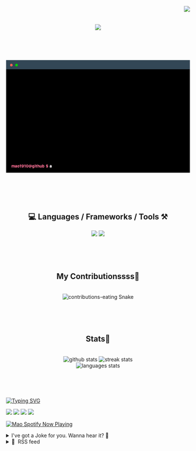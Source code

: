 <!-- VISITOR BADGE -->
<!-- https://github.com/hehuapei/visitor-badge -->

<img align="right" src="https://visitor-badge.laobi.icu/badge?page_id=mao1910.mao1910&left_color=%2379DAF9&right_color=%23FE6E96" />


<!-- TYPING SVG -->
<!-- https://github.com/DenverCoder1/readme-typing-svg -->

<h1 align="center">
    <img src="https://readme-typing-svg.herokuapp.com/?font=Righteous&size=35&center=true&vCenter=true&width=500&height=70&color=FE6E96&font=poppins&duration=5000&lines=Hi+There!+👋;+I'm+Mao!;" />
</h1>

<br/>

<!-- CODE/TERMINAL ABOUT ME -->
<h1 align="center">
<img src="./assets/terminal-5.gif" alt="Terminal" />
</h1>

<br/><br/><br/>


<!-- TECHNOLOGIES LOGOS -->
<!-- https://github.com/tandpfun/skill-icons -->

<h2 align="center">💻 Languages / Frameworks / Tools ⚒️</h2>
<div align="center">
    <img src="https://skillicons.dev/icons?i=javascript,typescript,angular,react,html,css,scss,bootstrap,cs,java,spring" />
    <img src="https://skillicons.dev/icons?i=flutter,firebase,supabase,mysql,git,github,gitlab,vscode,idea,maven,figma" />
</div>

<br/><br/><br/>


<!-- CONTRIBUTIONS SNAKE GAME -->
<!-- https://github.com/Platane/snk -->

<div align="center">
  <h2> My Contributionssss🐍 </h2>
  <br>
  <img alt="contributions-eating Snake" src="https://raw.githubusercontent.com/mao1910/mao1910/output/github-contribution-grid-snake.svg" />

  <!-- Four lines below suggested by Planate for Dark mode-->
  <picture>
  <source media="(prefers-color-scheme: dark)" srcset="github-snake-dark.svg" />
  <source media="(prefers-color-scheme: light)" srcset="github-snake.svg" />
  </picture>
  
  <br/><br/><br/>
</div>


<!-- GITHUB STATS -->
<!-- https://github.com/DenverCoder1/github-readme-streak-stats -->
<!-- https://github.com/anuraghazra/github-readme-stats -->
<!-- https://github-readme-stats-mao1910.vercel.app/ My own Vercel deployment-->

<h2 align="center"> Stats📝 </h2>
  <br>
<div align=center>
  <img width=429 src="https://github-readme-stats-mao1910.vercel.app/api?username=mao1910&count_private=true&show_icons=true&theme=dracula&rank_icon=github&hide=contribs&border_radius=10&border_color=79DAF9" alt="github stats"/>
  <img width=396 src="https://streak-stats.demolab.com/?user=mao1910&count_private=true&theme=dracula&currStreakNum=79DAF9&currStreakLabel=FE6E96&border_radius=10&border=79DAF9" alt="streak stats"/>
  <br/>
  <img src="https://github-readme-stats-mao1910.vercel.app/api/top-langs/?username=mao1910&layout=compact&theme=dracula&border_radius=10&size_weight=0.5&count_weight=0.5&border_color=79DAF9" alt="languages stats" />
</div>

<br/><br/><br/>


<!-- FOOTER -->
<!-- https://github.com/DenverCoder1/readme-typing-svg -->
<!-- https://readme-typing-svg.demolab.com/demo/ -->

<a href="https://git.io/typing-svg"><img src="https://readme-typing-svg.demolab.com?font=Poppins&pause=1000&color=FE6E96&width=535&lines=Thanks+for+dropping+by!;Feel+free+to+check+any+of+the+Socials+below+%F0%9F%91%87;Or+the+Joke+Of+The+Day+if+you're+down+for+a+giggle+%F0%9F%98%9D;Hope+to+see+you+again+%F0%9F%91%8A;Uh%3F+You're+still+here%3F;Well...+I'm+running+out+of+things+to+say...;Tell+you+what%2C+due+to+your+effort+and+perseverance%2C;I+shall+present+you+with+a+short+poem%3A;%22To+code%2C+or+not+to+code%2C+that+is+the+question%3A;Whether+'tis+nobler+in+the+IDE+to+debug;The+errors+and+issues+of+outrageous+software%2C;Or+to+take+up+the+keyboard+against+a+sea+of+bugs;And+by+coding%2C+end+them.%22;by+William+Shakespeare%2C+probably.+;Pretty+sure+that's+Hamlet's.;Alrighty%2C+this+has+been+fun.;But+I'll+restart+the+loop+now...+see+ya+soon!" alt="Typing SVG" /></a>


<!--  SOCIAL NETWORKS -->
<!-- https://github.com/alexandresanlim/Badges4-README.md-Profile -->

  <div> 
    <a href="https://www.deviantart.com/madeinkobaia/art/my-profile-is-under-construction-265626465" target="_blank"><img src="https://img.shields.io/badge/-LinkedIn-%230077B5?style=for-the-badge&logo=linkedin&logoColor=white" target="_blank"></a> <!-- ADD LINKEDIN PROFILE -->
    <a href = "https://www.nicepng.com/ourpic/u2q8o0t4t4r5o0r5_website-under-construction-png-graphic-transparent-website-under/"><img src="https://img.shields.io/badge/Portfolio-4285F4?style=for-the-badge&logo=Google-chrome&logoColor=white" target="_blank"></a> <!-- ADD PORTFOLIO WEBSITE -->
    <a href="https://discord.gg" target="_blank"><img src="https://img.shields.io/badge/Discord-7289DA?style=for-the-badge&logo=discord&logoColor=white" target="_blank"></a> <!-- ADD DISCORD -->
    <a href = "mailto:mao1910dev@gmail.com"><img src="https://img.shields.io/badge/Gmail-D14836?style=for-the-badge&logo=gmail&logoColor=white" target="_blank"></a>
  </div>


<!-- SPOTIFY PLAYING-->
<!-- https://github.com/novatorem/novatorem -->
<!-- https://spotify-now-playing-novatorem-git-main-mao1910.vercel.app/ My own Vercel deployment-->

[<img width=438px src="https://spotify-now-playing-git-main-mao1910.vercel.app//api/spotify/?border_color=FE6E96" alt="Mao Spotify Now Playing" />](https://open.spotify.com/user/31542et242zglhf42ydrtqgvuvde)


<!-- JOKE OF THE DAY -->
<!-- https://github.com/ABSphreak/readme-jokes -->
<!-- https://readme-jokes-git-master-mao1910.vercel.app/ My own Vercel deployment-->

<details>
<summary>I've got a Joke for you. Wanna hear it? 🙈</summary>

<br/>

 <tr>
 <td style="padding-top:4px"><img src = "https://readme-jokes-git-master-mao1910.vercel.app/api?&theme=dracula"></td>
 </tr>

</details>


<!-- RSS FEED -->
<!-- https://github.com/gautamkrishnar/blog-post-workflow -->

<details>
<summary>📕 &nbsp;RSS feed</summary>

<br/>

<!-- BLOG-POST-LIST:START -->
 #### - [Don't sound like a robot: use CSS to Control Text-to-Speech](https://dev.to/ingosteinke/using-css-to-control-text-to-speech-1i0d) 
 <details><summary>Article</summary> <p>Websites often sound like a vintage science-fiction robot when using a screen reader / text-to-speech output to read the text aloud.</p>

<p>While there might be a good reason to do so, as this tone of voice was easier to understand when playing it at double or triple speed, that's also true for other ways of speaking.</p>

<p><a href="https://res.cloudinary.com/practicaldev/image/fetch/s--0OS4N2QS--/c_limit%2Cf_auto%2Cfl_progressive%2Cq_auto%2Cw_800/https://dev-to-uploads.s3.amazonaws.com/uploads/articles/jlczzrmi3avkezj6gw0d.png" class="article-body-image-wrapper"><img src="https://res.cloudinary.com/practicaldev/image/fetch/s--0OS4N2QS--/c_limit%2Cf_auto%2Cfl_progressive%2Cq_auto%2Cw_800/https://dev-to-uploads.s3.amazonaws.com/uploads/articles/jlczzrmi3avkezj6gw0d.png" alt="Drawing of a cartoon robot saying: I am not a robot. Human character relies: but you sound like a robot." width="800" height="600"></a></p>

<p>"I am not a ro-bot" - "but you sound like a robot!"</p>

<p>Scholars, actors or opera singers use an exaggerated articulation to facilitate understanding. Another example is classic radio advertisement where they often speak in a fast, high-pitched and overly excited voice to convey both emotion a lot of information in a few seconds of time.</p>

<h2>
  
  
  How does your website sound?
</h2>

<p>In his <a href="https://beyondtellerrand.com/events/dusseldorf-2022/speakers/vasilis-van-gemert">beyond Tellerrand 2022 talk "exclusive design", Vasilis van Gemert proved</a> that you can add an individual touch to your website using some sort of simple poetry or exclamation expressions in ALT attributes like "boing boing".</p>

<p><iframe width="710" height="399" src="https://www.youtube.com/embed/TkKkAgjsfgQ">
</iframe>
</p>

<p>Some screen readers offer different voices, often at least one female and one male one, but that's a client setting that doesn't change for a website an its content.</p>

<h2>
  
  
  CSS Voice Control
</h2>

<p>Now we can use CSS to declare different voices much like we use CSS to declare font families and typographic details. So we could make a Q&amp;A section sound like someone is asking and another voice is answering the questions.</p>

<p>Code syntax is still an early draft, so it might change before browser support, but the <a href="https://www.w3.org/TR/css-speech-1/">current recommendation (CSS Speech Module Level 1)</a> looks quite similar to typography:<br>
</p>

<div class="highlight js-code-highlight">
<pre class="highlight css"><code><span class="nt">selector</span> <span class="p">{</span>
  <span class="nl">voice-family</span><span class="p">:</span> <span class="n">female</span><span class="p">;</span>
  <span class="nl">voice-pitch</span><span class="p">:</span> <span class="nb">medium</span><span class="p">;</span>
<span class="p">}</span>
</code></pre>

</div>



<p>As the property is still experimental, <a href="https://stylelint.io">stylelint</a> does not recognize it yet at the time of writing this, so let's explicitly disable the <code>property-no-unknown</code> rule only where we use it by adding a <code>stylelint-disable</code> comment and re-enable it afterwards.<br>
</p>

<div class="highlight js-code-highlight">
<pre class="highlight css"><code><span class="nt">selector</span> <span class="p">{</span>
  <span class="c">/* stylelint-disable property-no-unknown */</span>
  <span class="nl">voice-family</span><span class="p">:</span> <span class="n">female</span><span class="p">;</span>
  <span class="nl">voice-pitch</span><span class="p">:</span> <span class="nb">medium</span><span class="p">;</span>
  <span class="nl">voice-stress</span><span class="p">:</span> <span class="n">moderate</span><span class="p">;</span>
  <span class="nl">voice-rate</span><span class="p">:</span> <span class="nb">fast</span><span class="p">;</span>
  <span class="nl">voice-volume</span><span class="p">:</span> <span class="nb">soft</span><span class="p">;</span>
  <span class="nl">pause-after</span><span class="p">:</span> <span class="n">strong</span><span class="p">;</span>
  <span class="nl">voice-balance</span><span class="p">:</span> <span class="nb">left</span><span class="p">;</span>
  <span class="c">/* stylelint-enable property-no-unknown */</span>
<span class="p">}</span>
</code></pre>

</div>



<p>Pretty much the same like we have to do with some other helpful styles that became common practice but are not standard yet, like optimizing text rendering legibility rather than optimizing rendering speed.<br>
</p>

<div class="highlight js-code-highlight">
<pre class="highlight css"><code><span class="nt">selector</span> <span class="p">{</span>
  <span class="c">/* stylelint-disable-next-line value-keyword-case */</span>
  <span class="nl">text-rendering</span><span class="p">:</span> <span class="n">optimizeLegibility</span><span class="p">;</span>
<span class="p">}</span>
</code></pre>

</div>



<p>Altogether, some of our base styles might look like this.<br>
</p>

<div class="highlight js-code-highlight">
<pre class="highlight css"><code><span class="nt">html</span><span class="o">,</span> <span class="nt">body</span><span class="o">,</span> <span class="nt">main</span> <span class="p">{</span>
  <span class="nl">background-color</span><span class="p">:</span> <span class="n">var</span><span class="p">(</span><span class="n">--color-primary-background</span><span class="p">);</span>
  <span class="nl">color</span><span class="p">:</span> <span class="n">var</span><span class="p">(</span><span class="n">--color-primary-foreground</span><span class="p">);</span>
    <span class="nl">font-family</span><span class="p">:</span> <span class="n">var</span><span class="p">(</span><span class="n">--font-family-default</span><span class="p">);</span>
  <span class="nl">font-weight</span><span class="p">:</span> <span class="n">var</span><span class="p">(</span><span class="n">--font-weight-regular</span><span class="p">);</span>
  <span class="c">/* stylelint-disable-next-line value-keyword-case */</span>
  <span class="nl">text-rendering</span><span class="p">:</span> <span class="n">optimizeLegibility</span><span class="p">;</span>
  <span class="nl">font-size</span><span class="p">:</span> <span class="n">var</span><span class="p">(</span><span class="n">--font-size-16</span><span class="p">);</span>
  <span class="nl">line-height</span><span class="p">:</span> <span class="m">100%</span><span class="p">;</span>
  <span class="c">/* prepare voice settings according to CSS speech draft */</span>
  <span class="c">/* stylelint-disable property-no-unknown */</span>
  <span class="nl">voice-family</span><span class="p">:</span> <span class="n">female</span><span class="p">;</span>
  <span class="nl">voice-pitch</span><span class="p">:</span> <span class="nb">medium</span><span class="p">;</span>
  <span class="nl">voice-stress</span><span class="p">:</span> <span class="n">moderate</span><span class="p">;</span>
  <span class="nl">voice-rate</span><span class="p">:</span> <span class="nb">fast</span><span class="p">;</span>
  <span class="nl">voice-volume</span><span class="p">:</span> <span class="nb">soft</span><span class="p">;</span>
  <span class="nl">pause-after</span><span class="p">:</span> <span class="n">strong</span><span class="p">;</span>
  <span class="nl">voice-balance</span><span class="p">:</span> <span class="nb">left</span><span class="p">;</span>
  <span class="c">/* stylelint-enable property-no-unknown */</span>
<span class="p">}</span>
</code></pre>

</div>



 </details> 
 <hr /> 

 #### - [Welcome Thread - v242](https://dev.to/devteam/welcome-thread-v242-1b40) 
 <details><summary>Article</summary> <p><a href="https://res.cloudinary.com/practicaldev/image/fetch/s--Gdn3Xetw--/c_limit%2Cf_auto%2Cfl_progressive%2Cq_66%2Cw_800/https://dev-to-uploads.s3.amazonaws.com/uploads/articles/v6agkv5naqrzx56oc6l5.gif" class="article-body-image-wrapper"><img src="https://res.cloudinary.com/practicaldev/image/fetch/s--Gdn3Xetw--/c_limit%2Cf_auto%2Cfl_progressive%2Cq_66%2Cw_800/https://dev-to-uploads.s3.amazonaws.com/uploads/articles/v6agkv5naqrzx56oc6l5.gif" alt="Hello in flashing colors on a grey background with surrounding clouds" width="480" height="480"></a></p>




<ol>
<li><p>Leave a comment below to introduce yourself! You can talk about what brought you here, what you're learning, or just a fun fact about yourself.</p></li>
<li><p>Reply to someone's comment, either with a question or just a hello. 👋 </p></li>
<li><p>If you are new to coding, want to help beginners in their programming journey, or just want another awesome place to connect with fellow developers, check out the <a href="https://dev.to/codenewbieteam">CodeNewbie Org</a>!</p></li>
</ol>

 </details> 
 <hr /> 

 #### - [🕰️My C# Time Machine: 13 Lessons From a 10-Year Voyage](https://dev.to/bytehide/my-c-time-machine-13-lessons-from-a-10-year-voyage-27j2) 
 <details><summary>Article</summary> <p>Reflecting on my decade-long journey with C#, I find myself back at the beginning. A time when each line of code was an experiment, each bug a stumbling block on the path to progress. Solutions danced just out of reach, teasingly close yet confoundingly elusive. But every hurdle surmounted, every victorious moment when code ran flawlessly, brought with it a sense of accomplishment that made every setback worthwhile.</p>

<p>In hindsight, the wisdom cultivated through evenings hovered over my keyboard becomes glaringly apparent. I find myself craving a path back to the past, an opportunity to guide my younger self. To unravel the intricacies of logic in C#, to master the art of debugging, to explain the principles of object-oriented programming.</p>

<p>How I wish I could illuminate this path of discovery, soothing the sting of trial by fire. Fast forward through hours of relentless debugging and lead my past self swiftly towards the realm of C# proficiency.</p>

<p>If you are setting out on your journey with C#, or find yourself in the labyrinth of code somewhere along the way, the lessons I’ve learned may serve as your guiding light. I offer you these 13 pearls, insights skimmed from a decadal voyage across the ocean of C#. Embrace these lessons as a compass, pointing you towards a code-laden horizon.</p>

<p>Embark on this journey as we delve into “My C# Time Machine: 13 Lessons From a 10-Year Voyage,” offering you a collection of lessons I wish I’d had at the start of my C# exploration.</p>

<h2>
  
  
  Part I: OOP, Handle Errors, Tooling
</h2>

<p>In the initial days of my exploration with code, the words I would whisper to my past self in those still, early mornings would be:</p>

<blockquote>
<p>“OOP- Encounter It, Understand It, Use It!”</p>
</blockquote>

<p>Why, you might ask?</p>

<p>Impressively complex and incredibly error-prone coding constructs were the result of my early inability to grasp Object-Oriented Programming (OOP) fully. I remember building a class, “EtchASketch,” with a bunch of commands and functions. But fundamental concepts like inheritance, polymorphism, abstraction, and encapsulation were like closed books to my past self.</p>

<p>Once I built a good understanding of these pillars of OOP, my code became efficient, the complex class transformed into smaller, logical parts interacting with each other seamlessly.</p>

<p>In the world of coding, you must prepare for unexpected situations; harsh yet crucial learnings came from my experiences with error handling. I remember clearly, during a crucial demonstration, our application crashed due to an unhandled <a href="https://www.bytehide.com/blog/5-good-practices-for-error-handling-in-c">exception</a> caused by a NULL reference.</p>

<p>This was a painful lesson about always expecting the unexpected with code, as the snippet below demonstrates, where I try to divide by zero. Using appropriate error handling methods such as the <a href="https://www.bytehide.com/blog/try-catch-csharp">try-catch</a> block could have avoided those early mishaps:<br>
</p>

<div class="highlight js-code-highlight">
<pre class="highlight csharp"><code><span class="k">try</span>
<span class="p">{</span>
   <span class="kt">int</span> <span class="n">x</span> <span class="p">=</span> <span class="m">0</span><span class="p">;</span>
   <span class="kt">int</span> <span class="n">y</span> <span class="p">=</span> <span class="m">5</span> <span class="p">/</span> <span class="n">x</span><span class="p">;</span>
<span class="p">}</span>
<span class="k">catch</span> <span class="p">(</span><span class="n">DivideByZeroException</span> <span class="n">e</span><span class="p">)</span>
<span class="p">{</span>
   <span class="n">Console</span><span class="p">.</span><span class="nf">WriteLine</span><span class="p">(</span><span class="s">"An error occurred: "</span> <span class="p">+</span> <span class="n">e</span><span class="p">.</span><span class="n">Message</span><span class="p">);</span>
<span class="p">}</span>
</code></pre>

</div>



<p>On a third note, it’s essential to use the right tools. So many of my early challenges could have been tamed more easily with the correct toolset at hand.</p>

<blockquote>
<p>“Explore Visual Studio. Discover the power of JetBrains Rider. These are your main gears in this technical journey!”</p>
</blockquote>

<p>Debugging features, hot reload, file organization – these integrated development environments had everything I needed. Ignoring them early in my career cost me time and effort, a mistake rectified as I became more comfortable with the tools of the trade.</p>

<h2>
  
  
  Part II: LINQ, ASP.NET Core, Delegates
</h2>

<p>Drifting into our fourth chapter, we find ourselves inside the elegant dance of the Language Integrated Query – or as we coders know it, <a href="https://www.bytehide.com/blog/linq-csharp">LINQ</a>. Describing it wouldn’t be enough, allow me to share a simple code snippet to illustrate its simplicity and power.</p>

<p>Before LINQ, you would write a <a href="https://www.bytehide.com/blog/foreach-loop-csharp">foreach</a> loop to find all odd numbers in a <a href="https://www.bytehide.com/blog/list-csharp">list</a>:<br>
</p>

<div class="highlight js-code-highlight">
<pre class="highlight csharp"><code><span class="n">List</span><span class="p">&lt;</span><span class="kt">int</span><span class="p">&gt;</span> <span class="n">numbers</span> <span class="p">=</span> <span class="k">new</span> <span class="n">List</span><span class="p">&lt;</span><span class="kt">int</span><span class="p">&gt;()</span> <span class="p">{</span> <span class="m">1</span><span class="p">,</span> <span class="m">2</span><span class="p">,</span> <span class="m">3</span><span class="p">,</span> <span class="m">4</span><span class="p">,</span> <span class="m">5</span> <span class="p">};</span>
<span class="n">List</span><span class="p">&lt;</span><span class="kt">int</span><span class="p">&gt;</span> <span class="n">oddNumbers</span> <span class="p">=</span> <span class="k">new</span> <span class="n">List</span><span class="p">&lt;</span><span class="kt">int</span><span class="p">&gt;();</span>

<span class="k">foreach</span> <span class="p">(</span><span class="kt">var</span> <span class="n">num</span> <span class="k">in</span> <span class="n">numbers</span><span class="p">)</span>
<span class="p">{</span>
    <span class="k">if</span> <span class="p">(</span><span class="n">num</span> <span class="p">%</span> <span class="m">2</span> <span class="p">!=</span> <span class="m">0</span><span class="p">)</span>
    <span class="p">{</span>
        <span class="n">oddNumbers</span><span class="p">.</span><span class="nf">Add</span><span class="p">(</span><span class="n">num</span><span class="p">);</span>
    <span class="p">}</span>
<span class="p">}</span>
</code></pre>

</div>



<p>In the world of LINQ, this operation gets simpler:<br>
</p>

<div class="highlight js-code-highlight">
<pre class="highlight csharp"><code><span class="n">List</span><span class="p">&lt;</span><span class="kt">int</span><span class="p">&gt;</span> <span class="n">numbers</span> <span class="p">=</span> <span class="k">new</span> <span class="n">List</span><span class="p">&lt;</span><span class="kt">int</span><span class="p">&gt;()</span> <span class="p">{</span> <span class="m">1</span><span class="p">,</span> <span class="m">2</span><span class="p">,</span> <span class="m">3</span><span class="p">,</span> <span class="m">4</span><span class="p">,</span> <span class="m">5</span> <span class="p">};</span>
<span class="n">List</span><span class="p">&lt;</span><span class="kt">int</span><span class="p">&gt;</span> <span class="n">oddNumbers</span> <span class="p">=</span> <span class="n">numbers</span><span class="p">.</span><span class="nf">Where</span><span class="p">(</span><span class="n">n</span> <span class="p">=&gt;</span> <span class="n">n</span><span class="p">%</span><span class="m">2</span> <span class="p">!=</span> <span class="m">0</span><span class="p">).</span><span class="nf">ToList</span><span class="p">();</span>
</code></pre>

</div>



<p>LINQ translates raw SQL-like queries into the native language of C#. It simplifies complex operations and brings forth a more readable and maintainable code experience.</p>

<p>Venturing into the fifth revelation, we encounter the mighty ASP.NET Core. An important tool in any C# developer’s arsenal, especially when interacting with web development, let’s take a look at the “Hello, World!” example:<br>
</p>

<div class="highlight js-code-highlight">
<pre class="highlight csharp"><code><span class="k">public</span> <span class="k">class</span> <span class="nc">Program</span>
<span class="p">{</span>
    <span class="k">public</span> <span class="k">static</span> <span class="k">void</span> <span class="nf">Main</span><span class="p">(</span><span class="kt">string</span><span class="p">[]</span> <span class="n">args</span><span class="p">)</span>
    <span class="p">{</span>
        <span class="nf">CreateHostBuilder</span><span class="p">(</span><span class="n">args</span><span class="p">).</span><span class="nf">Build</span><span class="p">().</span><span class="nf">Run</span><span class="p">();</span>
    <span class="p">}</span>

    <span class="k">public</span> <span class="k">static</span> <span class="n">IHostBuilder</span> <span class="nf">CreateHostBuilder</span><span class="p">(</span><span class="kt">string</span><span class="p">[]</span> <span class="n">args</span><span class="p">)</span> <span class="p">=&gt;</span>
        <span class="n">Host</span><span class="p">.</span><span class="nf">CreateDefaultBuilder</span><span class="p">(</span><span class="n">args</span><span class="p">)</span>
            <span class="p">.</span><span class="nf">ConfigureWebHostDefaults</span><span class="p">(</span><span class="n">webBuilder</span> <span class="p">=&gt;</span>
            <span class="p">{</span>
                <span class="n">webBuilder</span><span class="p">.</span><span class="n">UseStartup</span><span class="p">&lt;</span><span class="n">Startup</span><span class="p">&gt;();</span>
            <span class="p">});</span>
<span class="p">}</span>

<span class="k">public</span> <span class="k">class</span> <span class="nc">Startup</span>
<span class="p">{</span>
    <span class="k">public</span> <span class="k">void</span> <span class="nf">Configure</span><span class="p">(</span><span class="n">IApplicationBuilder</span> <span class="n">app</span><span class="p">,</span> <span class="n">IWebHostEnvironment</span> <span class="n">env</span><span class="p">)</span>
    <span class="p">{</span>
        <span class="n">app</span><span class="p">.</span><span class="nf">UseRouting</span><span class="p">();</span>
        <span class="n">app</span><span class="p">.</span><span class="nf">UseEndpoints</span><span class="p">(</span><span class="n">endpoints</span> <span class="p">=&gt;</span>
        <span class="p">{</span>
            <span class="n">endpoints</span><span class="p">.</span><span class="nf">MapGet</span><span class="p">(</span><span class="s">"/"</span><span class="p">,</span> <span class="k">async</span> <span class="n">context</span> <span class="p">=&gt;</span>
            <span class="p">{</span>
                <span class="k">await</span> <span class="n">context</span><span class="p">.</span><span class="n">Response</span><span class="p">.</span><span class="nf">WriteAsync</span><span class="p">(</span><span class="s">"Hello, World!"</span><span class="p">);</span>
            <span class="p">});</span>
        <span class="p">});</span>
    <span class="p">}</span>
<span class="p">}</span>
</code></pre>

</div>



<p>ASP.NET Core simplifies web application setup, effortlessly handling the server and routing for us. It shifts our focus from the repetitive boilerplate configurations to solving real problems that address user needs.</p>

<p>Our narrative concludes with the sixth revelation – the power of Delegates and Events. Invoking a delegate allows you to create a customizable method that can be passed as a parameter. Here’s a basic demonstration:<br>
</p>

<div class="highlight js-code-highlight">
<pre class="highlight csharp"><code><span class="c1">// A delegate type for encapsulating a method that takes an int and returns void:</span>
<span class="k">public</span> <span class="k">delegate</span> <span class="k">void</span> <span class="nf">IntMethod</span><span class="p">(</span><span class="kt">int</span> <span class="n">i</span><span class="p">);</span>

<span class="k">public</span> <span class="k">class</span> <span class="nc">MyClass</span>
<span class="p">{</span>
    <span class="k">private</span> <span class="n">IntMethod</span> <span class="n">myDelegate</span><span class="p">;</span>

    <span class="k">public</span> <span class="nf">MyClass</span><span class="p">(</span><span class="n">IntMethod</span> <span class="n">passedDelegate</span><span class="p">)</span>
    <span class="p">{</span>
        <span class="n">myDelegate</span> <span class="p">=</span> <span class="n">passedDelegate</span><span class="p">;</span>
    <span class="p">}</span>

    <span class="k">public</span> <span class="k">void</span> <span class="nf">InvokeDelegate</span><span class="p">(</span><span class="kt">int</span> <span class="n">i</span><span class="p">)</span>
    <span class="p">{</span>
        <span class="nf">myDelegate</span><span class="p">(</span><span class="n">i</span><span class="p">);</span>
    <span class="p">}</span>
<span class="p">}</span>
</code></pre>

</div>



<p>In this minimal example, the delegate <code>IntMethod</code> is defined to encapsulate a method that takes an integer parameter and returns <code>void</code>. Using delegates and events adds a new level of dynamism to your C# program and significantly improves the structure of your code.</p>

<h2>
  
  
  Part III: NuGet, Code Readability, NUnit
</h2>

<p>Seventh on my list: the Package Savior, NuGet. I wrangled with dependencies, wrestled with DLLs vying for dominance, battling for the peace of compile-time. Then NuGet appeared, the unsung hero, the gentle giant of package management. It came bearing gifts, offering easier dependency management across projects, making what was once a difficult trek a mere stroll in the park.<br>
</p>

<div class="highlight js-code-highlight">
<pre class="highlight csharp"><code><span class="c1">// Before NuGet, manually handling dependencies</span>
<span class="n">Copy</span> <span class="n">DLLs</span> <span class="p">&gt;</span> <span class="n">Add</span> <span class="n">reference</span> <span class="p">&gt;</span> <span class="n">Repeat</span> <span class="k">for</span> <span class="n">other</span> <span class="n">projects</span>

<span class="c1">// After NuGet, simplified dependency management</span>
<span class="n">Install</span><span class="p">-</span><span class="n">Package</span> <span class="n">ExamplePackage</span>
</code></pre>

</div>



<p>Lesson eight, a simple one, yet it had a profound impact on my codesmithing: the art of crafting readable code. Sometimes, the most complex solution isn’t the best; sometimes it’s the most simple one. Deciphering old, cryptic code is like reaching back through time and questioning your past judgements. You’ll thank yourself for the present of readable, maintainable code.<br>
</p>

<div class="highlight js-code-highlight">
<pre class="highlight csharp"><code><span class="c1">// Cryptic code</span>
<span class="nf">DoThing</span><span class="p">(</span><span class="m">42</span><span class="p">);</span>

<span class="c1">// Clear, readable code</span>
<span class="nf">CalculateAgeOfUniverseInYears</span><span class="p">(</span><span class="m">42</span><span class="p">);</span>
</code></pre>

</div>



<p>The ninth revelation hails from the realm of <a href="https://www.bytehide.com/blog/unit-testing-csharp">unit testing</a> – NUnit. Boldly I wrote code, untested and raw, only to watch it spectacularly implode. The idea of “write, test, fix, repeat” quickly transformed from a playful game to an essential ritual. NUnit became the gatekeeper, ensuring each line of code performed its destined task without disturbing the peaceful harmony of the overall system.<br>
</p>

<div class="highlight js-code-highlight">
<pre class="highlight csharp"><code><span class="c1">// Without NUnit, code testing is haphazard</span>
<span class="k">public</span> <span class="k">void</span> <span class="nf">WriteCode</span><span class="p">()</span>
<span class="p">{</span>
    <span class="n">Code</span> <span class="n">code</span> <span class="p">=</span> <span class="k">new</span> <span class="nf">Code</span><span class="p">();</span>
    <span class="c1">// Write code</span>
    <span class="n">code</span><span class="p">.</span><span class="nf">Write</span><span class="p">();</span>
    <span class="c1">// Hope and pray it works</span>
<span class="p">}</span>

<span class="c1">// With NUnit, code testing is organized and effective</span>
<span class="p">[</span><span class="n">Test</span><span class="p">]</span>
<span class="k">public</span> <span class="k">void</span> <span class="nf">WriteCodeTest</span><span class="p">()</span>
<span class="p">{</span>
    <span class="n">Code</span> <span class="n">code</span> <span class="p">=</span> <span class="k">new</span> <span class="nf">Code</span><span class="p">();</span>
    <span class="c1">// Write code</span>
    <span class="n">code</span><span class="p">.</span><span class="nf">Write</span><span class="p">();</span>
    <span class="c1">// Test with NUnit assert function</span>
    <span class="n">Assert</span><span class="p">.</span><span class="nf">IsTrue</span><span class="p">(</span><span class="n">code</span><span class="p">.</span><span class="n">works</span><span class="p">);</span>
</code></pre>

</div>



<p>Stepping into double digits, the tenth item on my list is ConfigureAwait. I should have paid more attention to Async/Await. I was young, ambitious and– as it turns out– terribly naive. I charged headfirst into programming tasks concurrently, imagining immediate rewards and increased efficiency. Instead, the overlooking of ConfigureAwait left applications hanging and threads starving.<br>
</p>

<div class="highlight js-code-highlight">
<pre class="highlight csharp"><code><span class="c1">// Without ConfigureAwait</span>
<span class="k">public</span> <span class="k">async</span> <span class="n">Task</span> <span class="nf">HeavyTaskAsync</span><span class="p">()</span>
<span class="p">{</span>
    <span class="k">await</span> <span class="nf">HeavyProcess</span><span class="p">();</span>
    <span class="nf">ContinueAfterHeavyProcess</span><span class="p">();</span>
<span class="p">}</span>

<span class="c1">// With ConfigureAwait</span>
<span class="k">public</span> <span class="k">async</span> <span class="n">Task</span> <span class="nf">HeavyTaskAsync</span><span class="p">()</span>
<span class="p">{</span>
    <span class="k">await</span> <span class="nf">HeavyProcess</span><span class="p">().</span><span class="nf">ConfigureAwait</span><span class="p">(</span><span class="k">false</span><span class="p">);</span>
    <span class="nf">ContinueAfterHeavyProcess</span><span class="p">();</span>
<span class="p">}</span>
</code></pre>

</div>



<p>Eleventh in line shines a light outside of the C#. The more languages you know, the better you become in each. A programmer spreading the net wider learns about different voices, approaches, and patterns. It’s like stepping out of your neighbourhood– everything you discover, you bring back home and apply to your own work.</p>

<p>Twelfth, the principle of simplicity as a beacon of brilliance. Learn to dispose of unwanted code, the rambles that clutter your digital realm. Don’t add new floors on a shaky old foundation– start afresh with sturdier materials.</p>

<p>Thirteenth, isn’t a lesson but an insight. Coding is a lifelong journey, not a destination. Each bug approached with a fresh perspective, each day an opportunity to acquire, apply and diversify knowledge. Coding isn’t an art; it’s a living, breathing way of life.</p>

<p>They say you truly become a coder when you spend more time reading and deciphering code than writing it. Yes, code-readability is paramount.</p>

<p>As I find myself nearing the end of this introspective journey, a decade-long liaison with C#, I realise coding isn’t just sequences of logical operations. It flowers from a seed of an idea, mutating through iterations, graced by failures and triumphs. It’s a constant learning, a dynamic evolution that transforms not just the creator, but the creation too. And so, we code, in pursuit of that zenith of perfection, armed with the knowledge that the journey is the destination. So, keep coding, keep learning, and most importantly, keep growing.</p>

 </details> 
 <hr /> 

 #### - [Examining Blockchain Transaction Speed: Real Performance vs. Marketing Claims](https://dev.to/fromaline/examining-blockchain-transaction-speed-real-performance-vs-marketing-claims-417g) 
 <details><summary>Article</summary> <h2>
  
  
  Introduction
</h2>

<p>In the ever-changing world of blockchain technology, there's often a lot of talk about how many transactions it can handle per second. But let's take a closer look beyond the marketing hype and dive into the actual world of blockchain speed, without all the complicated terms and fancy talk.</p>

<h2>
  
  
  Understanding Blockchain Speed
</h2>

<p>In the world of blockchain, you often see big flashy numbers like "maximum transactions per second" advertised on websites and in marketing materials. But as people who use blockchain tech, we can tell fact from fiction. Today we will explore the real-time transaction speed versus those big "maximum transactions per second" claims that might change how you see things.</p>

<h2>
  
  
  Setting the Stage: Real-Time vs. Maximum Theoretical Throughput
</h2>

<p>We expect there to be a difference between how many transactions a blockchain can handle in real-time and what's often advertised as the maximum throughput. Our goal is to dig deep and provide a detailed understanding that goes beyond surface-level numbers.</p>

<h2>
  
  
  Our Approach: Revealing Actual Network Activity
</h2>

<p>Our method involves connecting to blockchain networks, fetching transactions, and calculating the average TPS based on data from the last 100 blocks. Every blockchain has its own pace with varying block times, but we're not going to take block time into consideration today for simplicity purposes.</p>

<h2>
  
  
  Examining Well-Known Blockchain Projects
</h2>

<p>Let's take a good look at some well-known blockchain networks – Solana, Arbitrum, Avalanche, Ethereum, and Bitcoin – and see how they really perform.</p>

<p><a href="https://res.cloudinary.com/practicaldev/image/fetch/s--Cb7LZchR--/c_limit%2Cf_auto%2Cfl_progressive%2Cq_auto%2Cw_800/https://dev-to-uploads.s3.amazonaws.com/uploads/articles/66o2zpzwsocwr0dja1ue.png" class="article-body-image-wrapper"><img src="https://res.cloudinary.com/practicaldev/image/fetch/s--Cb7LZchR--/c_limit%2Cf_auto%2Cfl_progressive%2Cq_auto%2Cw_800/https://dev-to-uploads.s3.amazonaws.com/uploads/articles/66o2zpzwsocwr0dja1ue.png" alt="Solana" width="800" height="300"></a></p>

<p>Solana might have said they can do "65,000 transactions per second" on their website, but in reality, they're clocking in at a pretty impressive 299.91! That's a huge 217 times more than what they claimed.</p>



<p><a href="https://res.cloudinary.com/practicaldev/image/fetch/s--E3e_KxyV--/c_limit%2Cf_auto%2Cfl_progressive%2Cq_auto%2Cw_800/https://dev-to-uploads.s3.amazonaws.com/uploads/articles/mf27z4b0gy7h1wjcdyn9.png" class="article-body-image-wrapper"><img src="https://res.cloudinary.com/practicaldev/image/fetch/s--E3e_KxyV--/c_limit%2Cf_auto%2Cfl_progressive%2Cq_auto%2Cw_800/https://dev-to-uploads.s3.amazonaws.com/uploads/articles/mf27z4b0gy7h1wjcdyn9.png" alt="Arbitrum" width="800" height="300"></a></p>

<p>Arbitrum advertised a solid "40,000 transactions per second," but our investigation shows that they're really doing just 8.07 transactions per second. That's a massive difference of 4956 times – a real wake-up call for accurate reporting.</p>



<p><a href="https://res.cloudinary.com/practicaldev/image/fetch/s--LPXimZ0h--/c_limit%2Cf_auto%2Cfl_progressive%2Cq_auto%2Cw_800/https://dev-to-uploads.s3.amazonaws.com/uploads/articles/qld9uuxxfwgkcsn7v8p2.png" class="article-body-image-wrapper"><img src="https://res.cloudinary.com/practicaldev/image/fetch/s--LPXimZ0h--/c_limit%2Cf_auto%2Cfl_progressive%2Cq_auto%2Cw_800/https://dev-to-uploads.s3.amazonaws.com/uploads/articles/qld9uuxxfwgkcsn7v8p2.png" alt="Avalanche" width="800" height="300"></a></p>

<p>Avalanche claimed "4,500 transactions per second," but the actual speed is much lower at 2.01 transactions per second. This significant difference of 2500 times shows the importance of being transparent about real-world performance.</p>



<p><a href="https://res.cloudinary.com/practicaldev/image/fetch/s--q5LFdZgd--/c_limit%2Cf_auto%2Cfl_progressive%2Cq_auto%2Cw_800/https://dev-to-uploads.s3.amazonaws.com/uploads/articles/wi5wplx6vwcibxti2dar.png" class="article-body-image-wrapper"><img src="https://res.cloudinary.com/practicaldev/image/fetch/s--q5LFdZgd--/c_limit%2Cf_auto%2Cfl_progressive%2Cq_auto%2Cw_800/https://dev-to-uploads.s3.amazonaws.com/uploads/articles/wi5wplx6vwcibxti2dar.png" alt="Ethereum" width="800" height="300"></a></p>

<p>Ethereum hasn't been making big claims about speed. Their maximum recorded speed is 56, and their current speed is around 11.14 transactions per second. While it's just five times less, it shows they're not overhyping their capabilities.</p>



<p><a href="https://res.cloudinary.com/practicaldev/image/fetch/s--XEKP3fri--/c_limit%2Cf_auto%2Cfl_progressive%2Cq_auto%2Cw_800/https://dev-to-uploads.s3.amazonaws.com/uploads/articles/mc4qdvoky4h9pwv2rgum.png" class="article-body-image-wrapper"><img src="https://res.cloudinary.com/practicaldev/image/fetch/s--XEKP3fri--/c_limit%2Cf_auto%2Cfl_progressive%2Cq_auto%2Cw_800/https://dev-to-uploads.s3.amazonaws.com/uploads/articles/mc4qdvoky4h9pwv2rgum.png" alt="Bitcoin" width="800" height="300"></a></p>

<p>Bitcoin has never tried to be the fastest. Theoretically, it can handle about 7 transactions per second, but in practice, it's around 4.18. It's just 1.67 times less, but Bitcoin is all about trustworthiness and resilience.</p>

<h2>
  
  
  Closing Thoughts: More Than Just Numbers
</h2>

<p>These findings highlight the big difference between what blockchain projects say they can do and what they actually do in the real world. While big numbers can be impressive, they're not the only measure of success. What really matters is how these technologies are adopted and used.</p>

<h2>
  
  
  Data Source and Verification
</h2>

<p>We got our data from <a href="https://chainspect.app/">chainspect.app</a> 🚀, but we encourage you to double-check our analysis. Blockchain's strength lies in its transparency and being able to verify things for yourself. Explore, scrutinize, and let the truth speak for itself.</p>

 </details> 
 <hr /> 

 #### - [My Frustrations With the Context API in React](https://dev.to/mohammadfaisal/my-frustrations-with-the-context-api-in-react-379m) 
 <details><summary>Article</summary> <p>To read more articles like this, <a href="https://www.mohammadfaisal.dev/blog">visit my blog</a></p>

<p>State management in React has come a long way. <a href="https://redux.js.org/">Redux</a> is the longtime industry standard, but after the introduction of the <a href="https://reactjs.org/docs/context.html">Context API</a>, many argue that the days of Redux are over.</p>

<p>I have had the privilege to work with both and use them in large projects.</p>

<p>I can understand the advantages that the Context API brings to the table, but I am going with Redux for my next project.</p>

<p>In a way, this is a love letter to Redux. Let’s begin!</p>

<h2>
  
  
  Middleware Support
</h2>

<p>Middleware is an integral part of my workflow. I use them to show alerts based on the response of remote API calls without ever getting the result back to the component. Some other use cases can be:</p>

<ul>
<li><p>Logging</p></li>
<li><p>Crash Reporting</p></li>
<li><p>Talking to an asynchronous API</p></li>
<li><p>Routing</p></li>
</ul>

<p>Here is how to do it with Redux:<br>
</p>

<div class="highlight js-code-highlight">
<pre class="highlight javascript"><code><span class="kd">const</span> <span class="nx">middleware</span> <span class="o">=</span> <span class="p">[</span>
    <span class="p">...</span><span class="nx">getDefaultMiddleware</span><span class="p">(),</span>
    <span class="nx">errorMiddleware</span><span class="p">,</span>
    <span class="nx">loggerMiddleware</span><span class="p">,</span>
<span class="p">];</span>

<span class="k">export</span> <span class="kd">const</span> <span class="nx">rootStore</span> <span class="o">=</span> <span class="nx">configureStore</span><span class="p">({</span>
    <span class="na">reducer</span><span class="p">:</span> <span class="nx">rootReducer</span><span class="p">,</span>
    <span class="nx">middleware</span><span class="p">,</span>
<span class="p">});</span>
</code></pre>

</div>



<p>These are features that can hardly be ignored in most large-scale projects.</p>

<p>Implementing them with the Context API is possible, but Redux has made it much more manageable. Unfortunately, I find it unnecessarily complex to implement this with Context.</p>

<h2>
  
  
  Provider Hell
</h2>

<p>Whether you’re using the Context API or Redux, it’s advised to keep the size of each reducer/context small for better understanding.</p>

<p>That's not an issue with Redux, as we can use <code>combineReducer()</code> to combine multiple reducers into a single store and wrap our whole application with that.</p>

<p>But in the Context API, you must wrap your component with the contexts that it actually needs. It creates a <em>provider hell</em> when your application grows large in size.<br>
</p>

<div class="highlight js-code-highlight">
<pre class="highlight javascript"><code><span class="k">export</span> <span class="kd">const</span> <span class="nx">UserComponent</span> <span class="o">=</span> <span class="p">()</span> <span class="o">=&gt;</span> <span class="p">{</span>
  <span class="k">return</span> <span class="p">(</span>
    <span class="o">&lt;</span><span class="nx">Context1</span> <span class="nx">value</span><span class="o">=</span><span class="p">{</span><span class="nx">value</span><span class="p">}</span><span class="o">&gt;</span>
      <span class="o">&lt;</span><span class="nx">Context2</span> <span class="nx">value</span><span class="o">=</span><span class="p">{</span><span class="nx">value2</span><span class="p">}</span><span class="o">&gt;</span>
        <span class="o">&lt;</span><span class="nx">Context3</span> <span class="nx">value</span><span class="o">=</span><span class="p">{</span><span class="nx">value3</span><span class="p">}</span><span class="o">&gt;</span>
          <span class="o">&lt;</span><span class="nx">Context4</span> <span class="nx">value</span><span class="o">=</span><span class="p">{</span><span class="nx">value4</span><span class="p">}</span><span class="o">&gt;</span>

            <span class="p">{</span><span class="nx">YOUR_COMPONENT_CODE</span><span class="p">}</span>

          <span class="o">&lt;</span><span class="sr">/Context4</span><span class="err">&gt;
</span>        <span class="o">&lt;</span><span class="sr">/Context3</span><span class="err">&gt;
</span>      <span class="o">&lt;</span><span class="sr">/Context2</span><span class="err">&gt;
</span>    <span class="o">&lt;</span><span class="sr">/Context1</span><span class="err">&gt;
</span>  <span class="p">);</span>
<span class="p">}</span>
</code></pre>

</div>



<p>Yes, I am aware that there are some neat techniques to avoid this issue, like creating an HOC with the required context and wrapping the component with that HOC.</p>

<p>But imagine how many different considerations you have to keep in mind while coding. The situation gets worse when someone else comes and tries to dig through your code.</p>

<p>So why should we make our lives harder?</p>

<h2>
  
  
  Familiar Data Flow
</h2>

<p>Redux has been used by so many projects that there is a high chance that most junior developers have encountered it at some point in their careers.</p>

<p>A typical Redux data flow looks like this: Component -&gt; Actions -&gt; (Middlewares) -&gt; Reducers -&gt; Component.</p>

<p>The workflow and structure of the code are predictable. I think it’s a huge advantage when working on a large project where developers are constantly coming and going.</p>

<p>When using Context, you don’t know where your contexts are. Each developer has their own way of organizing things. This can lead to some unnecessary overhead for others, which is costly.</p>

<h2>
  
  
  Performance
</h2>

<p>You saw this coming. Context has known issues with performance because whenever any part of the context is updated, the whole sub-tree re-renders.</p>

<p>Let’s say we wrap two components with a context. This context holds two values: <code>userDetails</code> and <code>orderList</code>.<br>
</p>

<div class="highlight js-code-highlight">
<pre class="highlight javascript"><code><span class="k">export</span> <span class="kd">const</span> <span class="nx">App</span> <span class="o">=</span> <span class="p">()</span> <span class="o">=&gt;</span> <span class="p">{</span>

  <span class="nx">value</span> <span class="o">=</span> <span class="p">{</span>
    <span class="na">userDetails</span><span class="p">:</span> <span class="p">{},</span>
    <span class="na">orderList</span><span class="p">:</span> <span class="p">{}</span>
  <span class="p">}</span>

  <span class="k">return</span> <span class="o">&lt;</span><span class="nx">Context</span> <span class="nx">value</span><span class="o">=</span><span class="p">{</span><span class="nx">value</span><span class="p">}</span><span class="o">&gt;</span>
    <span class="o">&lt;</span><span class="nx">UserComponent</span> <span class="o">/&gt;</span> 
    <span class="o">&lt;</span><span class="nx">OrderComponent</span> <span class="o">/&gt;</span>
  <span class="o">&lt;</span><span class="sr">/Context</span><span class="err">&gt;
</span><span class="p">}</span>
</code></pre>

</div>



<p>The <code>UserComponent</code> depends on the value of <code>userDetails</code>, whereas <code>OrderComponent</code> depends on <code>orderList</code>.</p>

<p>Now if <code>userDetails</code> updates, both components re-render (although it has nothing to do with <code>OrderComponent</code>).</p>

<p>Do you see how an extensive application can misuse Context and create huge performance issues?</p>

<p>Yes, there are solutions like splitting the context or memorizing the component before updating. But with the help of <a href="https://redux-toolkit.js.org/api/createSelector">selectors</a>, we can avoid this problem altogether. Why reinvent the wheel?</p>

<h2>
  
  
  Clear Separation
</h2>

<p>Redux creates a clear separation of concerns. You can remove almost 100% of your data manipulation from your component.</p>

<p>Most modern applications depend on some kind of remote data anyway. So by using selectors, you can pre-process data before entering into the component.</p>

<p><a href="https://res.cloudinary.com/practicaldev/image/fetch/s--p_NV_MT5--/c_limit%2Cf_auto%2Cfl_progressive%2Cq_auto%2Cw_800/https://cdn-images-1.medium.com/max/2656/1%2AeFg5VVaOjqCKx0EP4VWhUw.png" class="article-body-image-wrapper"><img src="https://res.cloudinary.com/practicaldev/image/fetch/s--p_NV_MT5--/c_limit%2Cf_auto%2Cfl_progressive%2Cq_auto%2Cw_800/https://cdn-images-1.medium.com/max/2656/1%2AeFg5VVaOjqCKx0EP4VWhUw.png" alt="Source: [Hacker Noon](https://hackernoon.com/https-medium-com-heypb-react-redux-workflow-in-4-steps-beginner-friendly-guide-4aea9d56f5bd)" width="800" height="642"></a></p>

<p>It’s a huge win when developing a large application before everybody knows where data comes from and how it’s being modified.</p>

<p>With Context, you don’t have the privilege to do that — or at least it’s tricky to achieve.</p>

<h2>
  
  
  Debugging
</h2>

<p>Regarding debugging, Redux provides an excellent toolkit that makes the debugging experience a breeze.</p>

<p>With the introduction of the <a href="https://redux-toolkit.js.org/api/configureStore">redux-toolkit</a>, it has become easier. You turn it on, and the rest is handled by Redux.</p>

<p>With Context, it’s much more challenging to visualize the changes happening. However, you can mitigate the problem by keeping your context small and predictable.</p>

<h2>
  
  
  Plugin Support
</h2>

<p>Redux has rich plugin support that can facilitate many side functionalities that are time-consuming to implement and hard to maintain.</p>

<p>You can think of almost anything and be pleasantly surprised that someone else has already implemented the solution. Some of the most popular ones are:</p>

<ul>
<li><p>redux-persist</p></li>
<li><p>redux-thunk</p></li>
<li><p>redux-form</p></li>
<li><p>reselect</p></li>
</ul>

<p>These plugins can improve the quality of your application. You have to learn some extra things, but they can reduce the hassle in the long run.</p>

<h2>
  
  
  Size
</h2>

<p>In terms of size, you can argue that Redux needs additional resources to function, increasing the bundle size.</p>

<p>I agree with that, but is it that important when you have the benefits of a rich developer experience and a respectable community?</p>

<h2>
  
  
  Final Thoughts
</h2>

<p>Don’t get me wrong: If you can use Context correctly, most of these problems are solvable. Some might argue that it’s a safer option because it’s built-in.</p>

<p>I agree, but libraries and packages are there for a reason. For smaller projects, the Context API is OK. But for larger ones, I think going with Redux is the safer route.</p>

<p>Let me know what you think in the comments. Have a great day!</p>

<h3>
  
  
  Resources
</h3>

<ul>
<li>Redux toolkit: <a href="https://redux-toolkit.js.org/">https://redux-toolkit.js.org/</a>
</li>
</ul>

<p><strong>Get in touch with me via <a href="https://www.linkedin.com/in/56faisal/">LinkedIn</a>or my <a href="https://www.mohammadfaisal.dev/">Personal Website</a>.</strong></p>

 </details> 
 <hr /> 
<!-- BLOG-POST-LIST:END -->
</table>
</details>


<!-- TODO
Change the 3stats boxes around, possibly two on top and one on bottom
Fix RSSfeed
Fix Spotify Playlists
Fix Socials [Portfolio, Discord, Linkedin]
In the future, add Public Repositories of Selected Projects
-->

